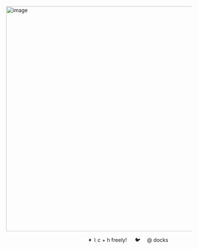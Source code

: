       <img width="610" height="610" alt="image" src="https://github.com/user-attachments/assets/539fb76f-afc2-446e-849b-2ae6b75d5717" />

                     ✦ ⌇ c + h freely!    🐦  @ docks
